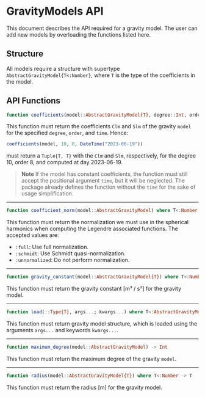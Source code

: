 # GravityModels API

This document describes the API required for a gravity model. The user can add new models by
overloading the functions listed here.

## Structure

All models require a structure with supertype `AbstractGravityModel{T<:Number}`, where `T`
is the type of the coefficients in the model.

## API Functions

```julia
function coefficients(model::AbstractGravityModel{T}, degree::Int, order::Int, time::DataTime) where T<:Number -> T, T
```

This function must return the coefficients `Clm` and `Slm` of the gravity `model` for the
specified `degree`, `order`, and `time`. Hence:

```julia
coefficients(model, 10, 8, DateTime("2023-06-19"))
```

must return a `Tuple{T, T}` with the `Clm` and `Slm`, respectively, for the degree 10, order
8, and computed at day 2023-06-19.

> **Note**
> If the model has constant coefficients, the function must still accept the positional
> argument `time`, but it will be neglected. The package already defines the function
> without the `time` for the sake of usage simplification.

---

```julia
function coefficient_norm(model::AbstractGravityModel) where T<:Number -> Symbol
```

This function must return the normalization we must use in the spherical harmonics when
computing the Legendre associated functions. The accepted values are:

- `:full`: Use full normalization.
- `:schmidt`: Use Schmidt quasi-normalization.
- `:unnormalized`: Do not perform normalization.

---

```julia
function gravity_constant(model::AbstractGravityModel{T}) where T<:Number -> T
```

This function must return the gravity constant [m³ / s²] for the gravity model.

---

```julia
function load(::Type{T}, args...; kwargs...) where T<:AbstractGravityModel -> T
```

This function must return gravity model structure, which is loaded using the arguments
`args...` and keywords `kwargs...`.

---

```julia
function maximum_degree(model::AbstractGravityModel) -> Int
```

This function must return the maximum degree of the gravity `model`.

---

```julia
function radius(model::AbstractGravityModel{T}) where T<:Number -> T
```

This function must return the radius [m] for the gravity model.
